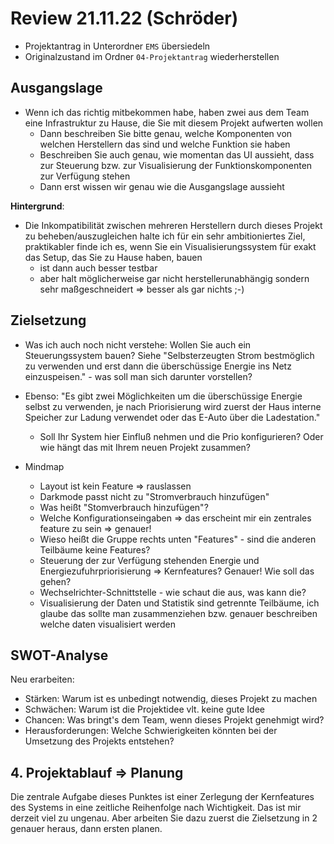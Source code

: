 # Review 21.11.22 (Schröder)

- Projektantrag in Unterordner `EMS` übersiedeln
- Originalzustand im Ordner `04-Projektantrag` wiederherstellen

## Ausgangslage

- Wenn ich das richtig mitbekommen habe, haben zwei aus dem Team eine Infrastruktur zu Hause, die Sie mit diesem Projekt aufwerten wollen
  - Dann beschreiben Sie bitte genau, welche Komponenten von welchen Herstellern das sind und welche Funktion sie haben
  - Beschreiben Sie auch genau, wie momentan das UI aussieht, dass zur Steuerung bzw. zur Visualisierung der Funktionskomponenten zur Verfügung stehen
  - Dann erst wissen wir genau wie die Ausgangslage aussieht

**Hintergrund**:

- Die Inkompatibilität zwischen mehreren Herstellern durch dieses Projekt zu beheben/auszugleichen halte ich für ein sehr ambitioniertes Ziel, praktikabler finde ich es, wenn Sie ein Visualisierungssystem für exakt das Setup, das Sie zu Hause haben, bauen
  - ist dann auch besser testbar
  - aber halt möglicherweise gar nicht herstellerunabhängig sondern sehr maßgeschneidert => besser als gar nichts ;-)

## Zielsetzung

- Was ich auch noch nicht verstehe: Wollen Sie auch ein Steuerungssystem bauen? Siehe "Selbsterzeugten Strom bestmöglich zu verwenden und erst dann die überschüssige Energie ins Netz einzuspeisen." - was soll man sich darunter vorstellen?

- Ebenso: "Es gibt zwei Möglichkeiten um die überschüssige Energie selbst zu verwenden, je nach Priorisierung wird zuerst der Haus interne Speicher zur Ladung verwendet oder das E-Auto über die Ladestation."

  - Soll Ihr System hier Einfluß nehmen und die Prio konfigurieren? Oder wie hängt das mit Ihrem neuen Projekt zusammen?

- Mindmap
  - Layout ist kein Feature => rauslassen
  - Darkmode passt nicht zu "Stromverbrauch hinzufügen"
  - Was heißt "Stomverbrauch hinzufügen"?
  - Welche Konfigurationseingaben => das erscheint mir ein zentrales feature zu sein => genauer!
  - Wieso heißt die Gruppe rechts unten "Features" - sind die anderen Teilbäume keine Features?
  - Steuerung der zur Verfügung stehenden Energie und Energiezufuhrpriorisierung => Kernfeatures? Genauer! Wie soll das gehen?
  - Wechselrichter-Schnittstelle - wie schaut die aus, was kann die?
  - Visualisierung der Daten und Statistik sind getrennte Teilbäume, ich glaube das sollte man zusammenziehen bzw. genauer beschreiben welche daten visualisiert werden

## SWOT-Analyse

Neu erarbeiten:

- Stärken: Warum ist es unbedingt notwendig, dieses Projekt zu machen
- Schwächen: Warum ist die Projektidee vlt. keine gute Idee
- Chancen: Was bringt's dem Team, wenn dieses Projekt genehmigt wird?
- Herausforderungen: Welche Schwierigkeiten könnten bei der Umsetzung des Projekts entstehen?

## 4. Projektablauf => Planung

Die zentrale Aufgabe dieses Punktes ist einer Zerlegung der Kernfeatures des Systems in eine zeitliche Reihenfolge nach Wichtigkeit. Das ist mir derzeit viel zu ungenau. Aber arbeiten Sie dazu zuerst die Zielsetzung in 2 genauer heraus, dann ersten planen.
